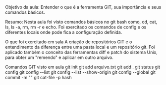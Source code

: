 Objetivo da aula: Entender o que é a ferramenta GIT, sua importância e seus comandos básicos.

Resumo: Nesta aula foi visto comandos básicos no git bash como, cd, cat, ls, ls -a, rm, rm -r e echo. Foi exercitado os comandos de config e os diferentes locais onde pode fica a configuração definida.

O que foi exercitado em sala
A criação de repositórios GIT e o entendimento da diferença entre uma pasta local e um repositório git. Foi aplicado também o conceito das ferramentas diff e patch do sistema Unix, para obter um "remendo" e aplicar em outro arquivo.

Comandos GIT visto em aula
git init
git add arquivo.txt
git add .
git status
git config
git config --list
git config --list --show-origin
git config --global
git commit -m ""
git cat-file -p hash
